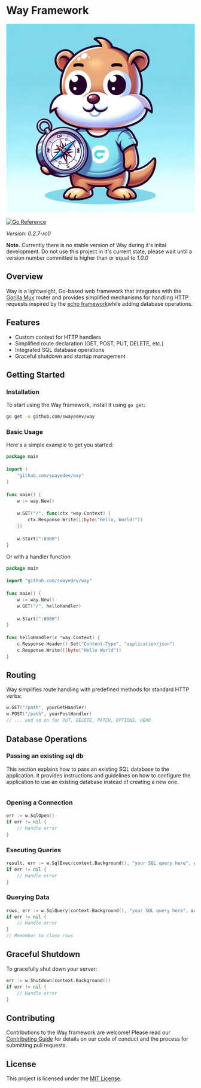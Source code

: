 # Way Framework

![Way Mascot](./way_mascot_ai_generated.png)

[![Go Reference](https://pkg.go.dev/badge/github.com/swayedev/way.svg)](https://pkg.go.dev/github.com/swayedev/way)

_Version: 0.2.7-rc0_

**Note.** Currently there is no stable version of Way during it's inital development.
Do not use this project in it's current state, please wait until a version number committed is higher than or equal to _1.0.0_

## Overview

Way is a lightweight, Go-based web framework that integrates with the [Gorilla Mux](https://github.com/gorilla/mux) router and provides simplified mechanisms for handling HTTP requests inspired by the [echo framework](https://echo.labstack.com)while adding database operations.

## Features

- Custom context for HTTP handlers
- Simplified route declaration (GET, POST, PUT, DELETE, etc.)
- Integrated SQL database operations
- Graceful shutdown and startup management


## Getting Started

### Installation
To start using the Way framework, install it using `go get`:
```bash
go get -u github.com/swayedev/way
```

### Basic Usage
Here's a simple example to get you started:

```go
package main

import (
    "github.com/swayedev/way"
)

func main() {
    w := way.New()

    w.GET("/", func(ctx *way.Context) {
        ctx.Response.Write([]byte("Hello, World!"))
    })

    w.Start(":8080")
}
```

Or with a handler function

```go
package main

import "github.com/swayedev/way"

func main() {
	w := way.New()
	w.GET("/", helloHandler)

	w.Start(":8080")
}

func helloHandler(c *way.Context) {
	c.Response.Header().Set("Content-Type", "application/json")
	c.Response.Write([]byte("Hello World"))
}

```

## Routing
Way simplifies route handling with predefined methods for standard HTTP verbs:

```go
w.GET("/path", yourGetHandler)
w.POST("/path", yourPostHandler)
// ... and so on for PUT, DELETE, PATCH, OPTIONS, HEAD
```

## Database Operations

### Passing an existing sql db

This section explains how to pass an existing SQL database to the application. It provides instructions and guidelines on how to configure the application to use an existing database instead of creating a new one.

```go


```

### Opening a Connection
```go
err := w.SqlOpen()
if err != nil {
    // Handle error
}
```

### Executing Queries
```go
result, err := w.SqlExec(context.Background(), "your SQL query here", args...)
if err != nil {
    // Handle error
}
```

### Querying Data
```go
rows, err := w.SqlQuery(context.Background(), "your SQL query here", args...)
if err != nil {
    // Handle error
}
// Remember to close rows
```

## Graceful Shutdown
To gracefully shut down your server:

```go
err := w.Shutdown(context.Background())
if err != nil {
    // Handle error
}
```

## Contributing
Contributions to the Way framework are welcome! Please read our [Contributing Guide](CONTRIBUTING.md) for details on our code of conduct and the process for submitting pull requests.

## License
This project is licensed under the [MIT License](LICENSE).
